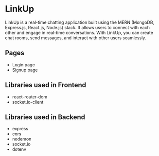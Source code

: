 # LinkUp
LinkUp is a real-time chatting application built using the MERN (MongoDB, Express.js, React.js, Node.js) stack. It allows users to connect with each other and engage in real-time conversations. With LinkUp, you can create chat rooms, send messages, and interact with other users seamlessly.

## Pages
- Login page
- Signup page

## Libraries used in Frontend
- react-router-dom
- socket.io-client

## Libraries used in Backend
- express
- cors
- nodemon
- socket.io
- dotenv
